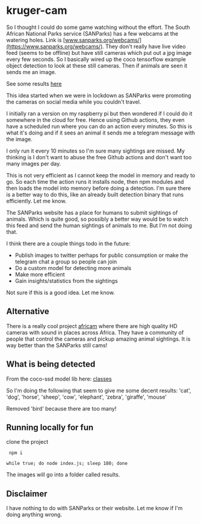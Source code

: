 # kruger-cam

So I thought I could do some game watching without the effort. The South African National Parks service (SANParks) has a few webcams at the watering holes. Link is [www.sanparks.org/webcams/](https://www.sanparks.org/webcams/). They don't really have live video feed (seems to be offline) but have still cameras which put out a jpg image every few seconds. So I basically wired up the coco tensorflow example object detection to look at these still cameras. Then if animals are seen it sends me an image.

See some results [here](best/some-results.md)

This idea started when we were in lockdown as SANParks were promoting the cameras on social media while you couldn't travel.

I initially ran a version on my raspberry pi but then wondered if I could do it somewhere in the cloud for free. Hence using Github actions, they even have a scheduled run where you can do an action every minutes. So this is what it's doing and if it sees an animal it sends me a telegram message with the image.

I only run it every 10 minutes so I'm sure many sightings are missed. My thinking is I don't want to abuse the free Github actions and don't want too many images per day.

This is not very efficient as I cannot keep the model in memory and ready to go. So each time the action runs it installs node, then npm modules and then loads the model into memory before doing a detection. I'm sure there is a better way to do this, like an already built detection binary that runs efficiently. Let me know.

The SANParks website has a place for humans to submit sightings of animals. Which is quite good, so possibly a better way would be to watch this feed and send the human sightings of animals to me. But I'm not doing that.

I think there are a couple things todo in the future:
- Publish images to twitter perhaps for public consumption or make the telegram chat a group so people can join
- Do a custom model for detecting more animals
- Make more efficient
- Gain insights/statistics from the sightings

Not sure if this is a good idea. Let me know.

## Alternative

There is a really cool project [africam](https://www.africam.com/) where there are high quality HD cameras with sound in places across Africa. They have a community of people that control the cameras and pickup amazing animal sightings. It is way better than the SANParks still cams!

## What is being detected

From the coco-ssd model lib here: [classes](https://github.com/tensorflow/tfjs-models/blob/master/coco-ssd/src/classes.ts)

So I'm doing the following that seem to give me some decent results:
'cat', 'dog', 'horse', 'sheep', 'cow', 'elephant', 'zebra', 'giraffe', 'mouse'

Removed 'bird' because there are too many!

## Running locally for fun 

clone the project

``` npm i```

```while true; do node index.js; sleep 180; done```

The images will go into a folder called results.

## Disclaimer

I have nothing to do with SANParks or their website. Let me know if I'm doing anything wrong.